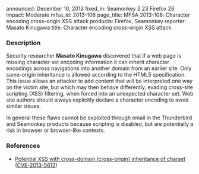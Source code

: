 announced: December 10, 2013
fixed_in: Seamonkey 2.23
          Firefox 26
impact: Moderate
mfsa_id: 2013-106
page_title: MFSA 2013-106: Character encoding cross-origin XSS attack
products: Firefox, Seamonkey
reporter: Masato Kinugawa
title: Character encoding cross-origin XSS attack

<h3>Description</h3>

<p>Security researcher <strong>Masato Kinugawa</strong> discovered that if a web
page is missing character set encoding information it can inherit character
encodings across navigations into another domain from an earlier site. Only
same-origin inheritance is allowed according to the HTML5 specification. This
issue allows an attacker to add content that will be interpreted one way on the
victim site, but which may then behave differently, evading cross-site scripting
(XSS) filtering, when forced into an unexpected character set. Web site authors
should always explicitly declare a character encoding to avoid similar issues.
</p>

<p class="note">In general these flaws cannot be exploited through email in the
Thunderbird and Seamonkey products because scripting is disabled, but are
potentially a risk in browser or browser-like contexts.</p>

<h3>References</h3>

<ul>
  <li><a href="https://bugzilla.mozilla.org/show_bug.cgi?id=871161">
       Potential XSS with cross-domain (cross-origin) inheritance of charset</a>
(<a href="http://cve.mitre.org/cgi-bin/cvename.cgi?name=CVE-2013-5612" class="ex-ref">CVE-2013-5612</a>)</li>
</ul>



